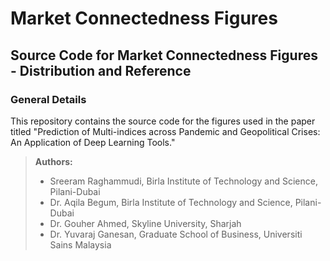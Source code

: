 # Market Connectedness Figures

## Source Code for Market Connectedness Figures - Distribution and Reference

### General Details

This repository contains the source code for the figures used in the paper titled "Prediction of Multi-indices across Pandemic and Geopolitical Crises: An Application of Deep Learning Tools."

> **Authors:**
> - Sreeram Raghammudi, Birla Institute of Technology and Science, Pilani-Dubai
> - Dr. Aqila Begum, Birla Institute of Technology and Science, Pilani-Dubai
> - Dr. Gouher Ahmed, Skyline University, Sharjah
> - Dr. Yuvaraj Ganesan, Graduate School of Business, Universiti Sains Malaysia







